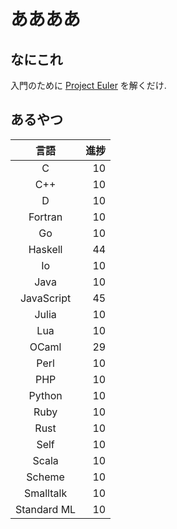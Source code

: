 # ああああ
## なにこれ
入門のために [Project Euler](https://projecteuler.net) を解くだけ.

## あるやつ

|     言語    | 進捗 |
| :---------: | ---: |
|      C      |   10 |
|     C++     |   10 |
|      D      |   10 |
|   Fortran   |   10 |
|      Go     |   10 |
|   Haskell   |   44 |
|      Io     |   10 |
|     Java    |   10 |
|  JavaScript |   45 |
|    Julia    |   10 |
|     Lua     |   10 |
|    OCaml    |   29 |
|     Perl    |   10 |
|     PHP     |   10 |
|    Python   |   10 |
|     Ruby    |   10 |
|     Rust    |   10 |
|     Self    |   10 |
|    Scala    |   10 |
|    Scheme   |   10 |
|  Smalltalk  |   10 |
| Standard ML |   10 |
